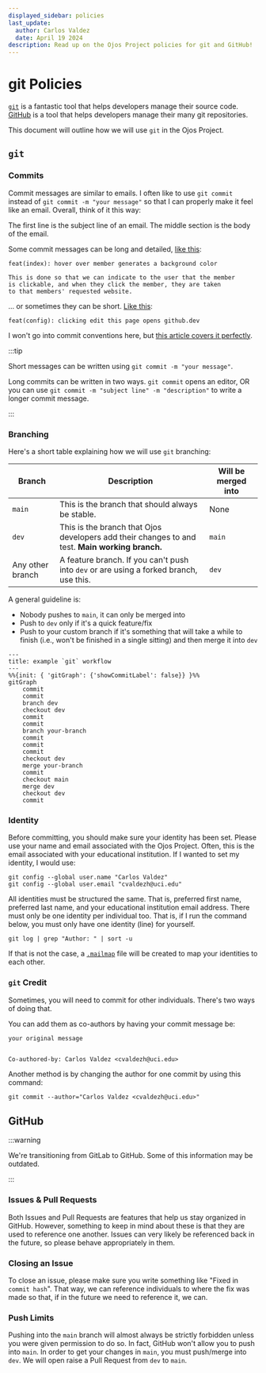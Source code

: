 ```yaml
---
displayed_sidebar: policies
last_update:
  author: Carlos Valdez
  date: April 19 2024
description: Read up on the Ojos Project policies for git and GitHub!
---
```


# git Policies

[`git`](https://git-scm.org/) is a fantastic tool that helps developers manage
their source code. [GitHub](https://github.com/) is a tool that helps
developers manage their many git repositories.

This document will outline how we will use `git` in the Ojos Project.

## `git`

### Commits

Commit messages are similar to emails. I often like to use `git commit` instead of
`git commit -m "your message"` so that I can properly make it feel like an
email. Overall, think of it this way:

The first line is the subject line of an email. The middle section is the body
of the email.

Some commit messages can be long and detailed, [like this](https://github.com/ojosproject/website/commit/f447261bc1c373559350a89821067fc24b33ca16):

```plaintext
feat(index): hover over member generates a background color

This is done so that we can indicate to the user that the member
is clickable, and when they click the member, they are taken
to that members' requested website.
```

... or sometimes they can be short. [Like this](https://github.com/ojosproject/website/commit/6e22e43096f71f3590638b320bfa0e40552368ae):

```plaintext
feat(config): clicking edit this page opens github.dev
```

I won't go into commit conventions here, but
[this article covers it perfectly](https://www.freecodecamp.org/news/how-to-write-commit-messages-maintainers-will-like/).

:::tip

Short messages can be written using `git commit -m "your message"`.

Long commits can be written in two ways. `git commit` opens an editor, OR you can use `git commit -m "subject line" -m "description"` to write a longer commit message.

:::

### Branching

Here's a short table explaining how we will use `git` branching:

| Branch           | Description                                                                                     | Will be merged into |
| ---------------- | ----------------------------------------------------------------------------------------------- | ------------------- |
| `main`           | This is the branch that should always be stable.                                                | None                |
| `dev`            | This is the branch that Ojos developers add their changes to and test. **Main working branch.** | `main`              |
| Any other branch | A feature branch. If you can't push into `dev` or are using a forked branch, use this.          | `dev`               |

A general guideline is:

- Nobody pushes to `main`, it can only be merged into
- Push to `dev` only if it's a quick feature/fix
- Push to your custom branch if it's something that will take a while to finish
  (i.e., won't be finished in a single sitting) and then merge it into `dev`

<!-- ? This uses Mermaid syntax. Learn more here: -->
<!-- ? https://mermaid.js.org/syntax/gitgraph -->

```mermaid
---
title: example `git` workflow
---
%%{init: { 'gitGraph': {'showCommitLabel': false}} }%%
gitGraph
    commit
    commit
    branch dev
    checkout dev
    commit
    commit
    branch your-branch
    commit
    commit
    commit
    checkout dev
    merge your-branch
    commit
    checkout main
    merge dev
    checkout dev
    commit
```

### Identity

Before committing, you should make sure your identity has been set. Please use
your name and email associated with the Ojos Project. Often, this is the email
associated with your educational institution. If I wanted to set my identity, I
would use:

```shell
git config --global user.name "Carlos Valdez"
git config --global user.email "cvaldezh@uci.edu"
```

All identities must be structured the same. That is, preferred first name,
preferred last name, and your educational institution email address. There must
only be one identity per individual too. That is, if I run the command below,
you must only have one identity (line) for yourself.

```shell
git log | grep "Author: " | sort -u
```

If that is not the case, a
[`.mailmap`](https://ntietz.com/blog/git-mailmap-for-name-changes/) file will be
created to map your identities to each other.

### `git` Credit

Sometimes, you will need to commit for other individuals. There's two ways of
doing that.

You can add them as co-authors by having your commit message be:

```shell
your original message


Co-authored-by: Carlos Valdez <cvaldezh@uci.edu>
```

Another method is by changing the author for one commit by using this command:

```shell
git commit --author="Carlos Valdez <cvaldezh@uci.edu>"
```

## GitHub

:::warning

We're transitioning from GitLab to GitHub. Some of this information may be
outdated.

:::

### Issues & Pull Requests

Both Issues and Pull Requests are features that help us stay organized in
GitHub. However, something to keep in mind about these is that they are used to
reference one another. Issues can very likely be referenced back in the future,
so please behave appropriately in them.

### Closing an Issue

To close an issue, please make sure you write something like "Fixed in
`commit hash`". That way, we can reference individuals to where the fix was made
so that, if in the future we need to reference it, we can.

### Push Limits

Pushing into the `main` branch will almost always be strictly forbidden unless
you were given permission to do so. In fact, GitHub won't allow you to push into
`main`. In order to get your changes in `main`, you must push/merge into `dev`.
We will open raise a Pull Request from `dev` to `main`.
